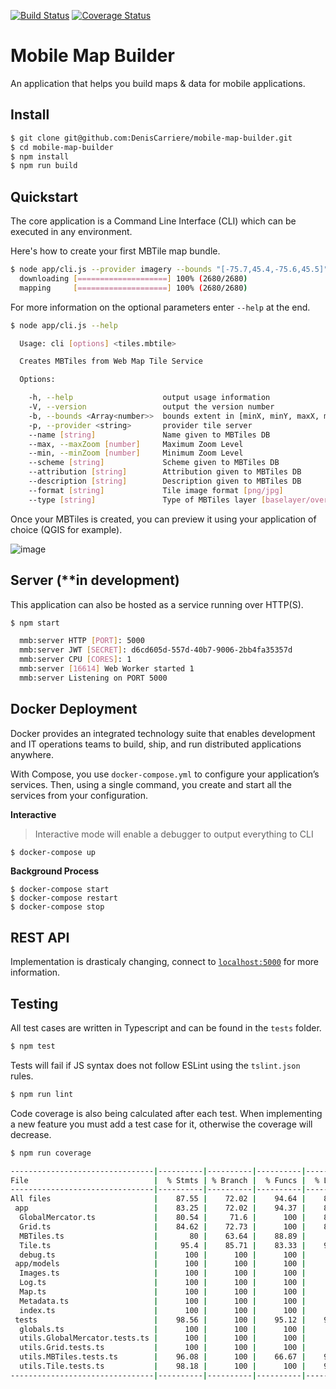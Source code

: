 [![Build Status](https://travis-ci.org/DenisCarriere/mobile-map-builder.svg?branch=master)](https://travis-ci.org/DenisCarriere/mobile-map-builder)
[![Coverage Status](https://coveralls.io/repos/github/DenisCarriere/mobile-map-builder/badge.svg?branch=master)](https://coveralls.io/github/DenisCarriere/mobile-map-builder?branch=master)

# Mobile Map Builder

An application that helps you build maps & data for mobile applications.

## Install

```bash
$ git clone git@github.com:DenisCarriere/mobile-map-builder.git
$ cd mobile-map-builder
$ npm install
$ npm run build
```

## Quickstart

The core application is a Command Line Interface (CLI) which can be executed in any environment.

Here's how to create your first MBTile map bundle.

```bash
$ node app/cli.js --provider imagery --bounds "[-75.7,45.4,-75.6,45.5]" --min 5 --max 17 tiles.mbtiles
  downloading [====================] 100% (2680/2680)
  mapping     [====================] 100% (2680/2680)
```

For more information on the optional parameters enter `--help` at the end.

```bash
$ node app/cli.js --help

  Usage: cli [options] <tiles.mbtile>

  Creates MBTiles from Web Map Tile Service

  Options:

    -h, --help                    output usage information
    -V, --version                 output the version number
    -b, --bounds <Array<number>>  bounds extent in [minX, minY, maxX, maxY] order
    -p, --provider <string>       provider tile server
    --name [string]               Name given to MBTiles DB
    --max, --maxZoom [number]     Maximum Zoom Level
    --min, --minZoom [number]     Minimum Zoom Level
    --scheme [string]             Scheme given to MBTiles DB
    --attribution [string]        Attribution given to MBTiles DB
    --description [string]        Description given to MBTiles DB
    --format [string]             Tile image format [png/jpg]
    --type [string]               Type of MBTiles layer [baselayer/overlay]
```

Once your MBTiles is created, you can preview it using your application of choice (QGIS for example).

![image](https://cloud.githubusercontent.com/assets/550895/18670647/f3bf8ac4-7f0e-11e6-9c7c-b5fb66b2584e.png)

## Server (**in development)

This application can also be hosted as a service running over HTTP(S).

```bash
$ npm start

  mmb:server HTTP [PORT]: 5000
  mmb:server JWT [SECRET]: d6cd605d-557d-40b7-9006-2bb4fa35357d
  mmb:server CPU [CORES]: 1
  mmb:server [16614] Web Worker started 1
  mmb:server Listening on PORT 5000
```

## Docker Deployment

Docker provides an integrated technology suite that enables development and
IT operations teams to build, ship, and run distributed applications anywhere.

With Compose, you use `docker-compose.yml` to configure your application’s services.
Then, using a single command, you create and start all the services from your configuration. 

**Interactive**

> Interactive mode will enable a debugger to output everything to CLI

```bash
$ docker-compose up
```

**Background Process**

```
$ docker-compose start
$ docker-compose restart
$ docker-compose stop
```


## REST API

Implementation is drasticaly changing, connect to [`localhost:5000`](http://localhost:5000) for more information.


## Testing

All test cases are written in Typescript and can be found in the `tests` folder.

```bash
$ npm test
```

Tests will fail if JS syntax does not follow ESLint using the `tslint.json` rules.

```bash
$ npm run lint
```

Code coverage is also being calculated after each test. When implementing a new feature you must add a test case for it, otherwise the coverage will decrease.

```bash
$ npm run coverage
```

```bash
--------------------------------|----------|----------|----------|----------|----------------|
File                            |  % Stmts | % Branch |  % Funcs |  % Lines |Uncovered Lines |
--------------------------------|----------|----------|----------|----------|----------------|
All files                       |    87.55 |    72.02 |    94.64 |    88.12 |                |
 app                            |    83.25 |    72.02 |    94.37 |    84.56 |                |
  GlobalMercator.ts             |    80.54 |     71.6 |      100 |    82.72 |... 190,191,192 |
  Grid.ts                       |    84.62 |    72.73 |      100 |    84.44 |... 128,129,130 |
  MBTiles.ts                    |       80 |    63.64 |    88.89 |       80 |... 378,379,402 |
  Tile.ts                       |     95.4 |    85.71 |    83.33 |    97.65 |        132,275 |
  debug.ts                      |      100 |      100 |      100 |      100 |                |
 app/models                     |      100 |      100 |      100 |      100 |                |
  Images.ts                     |      100 |      100 |      100 |      100 |                |
  Log.ts                        |      100 |      100 |      100 |      100 |                |
  Map.ts                        |      100 |      100 |      100 |      100 |                |
  Metadata.ts                   |      100 |      100 |      100 |      100 |                |
  index.ts                      |      100 |      100 |      100 |      100 |                |
 tests                          |    98.56 |      100 |    95.12 |    98.29 |                |
  globals.ts                    |      100 |      100 |      100 |      100 |                |
  utils.GlobalMercator.tests.ts |      100 |      100 |      100 |      100 |                |
  utils.Grid.tests.ts           |      100 |      100 |      100 |      100 |                |
  utils.MBTiles.tests.ts        |    96.08 |      100 |    66.67 |    95.56 |          81,93 |
  utils.Tile.tests.ts           |    98.18 |      100 |      100 |    97.96 |             73 |
--------------------------------|----------|----------|----------|----------|----------------|
```